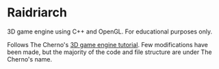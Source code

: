 # Raidriarch
3D game engine using C++ and OpenGL. For educational purposes only.

Follows The Cherno's [3D game engine tutorial](https://www.youtube.com/playlist?list=PLlrATfBNZ98dC-V-N3m0Go4deliWHPFwT).
Few modifications have been made, but the majority of the code and file structure are under The Cherno's name. 
